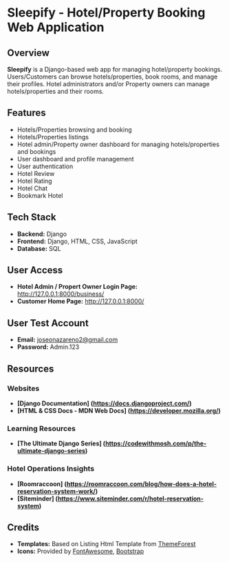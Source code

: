 # Sleepify - Hotel/Property Booking Web Application

## Overview

**Sleepify** is a Django-based web app for managing hotel/property bookings. Users/Customers can browse hotels/properties, book rooms, and manage their profiles. Hotel administrators and/or Property owners can manage hotels/properties and their rooms.

## Features

- Hotels/Properties browsing and booking
- Hotels/Properties listings
- Hotel admin/Property owner dashboard for managing hotels/properties and bookings
- User dashboard and profile management
- User authentication
- Hotel Review
- Hotel Rating
- Hotel Chat
- Bookmark Hotel

## Tech Stack

- **Backend:** Django
- **Frontend:** Django, HTML, CSS, JavaScript
- **Database:** SQL

## User Access

- **Hotel Admin / Propert Owner Login Page:** http://127.0.0.1:8000/business/
- **Customer Home Page:** http://127.0.0.1:8000/

## User Test Account

- **Email:** joseonazareno2@gmail.com
- **Password:** Admin.123

## Resources
### Websites
- **[Django Documentation] (https://docs.djangoproject.com/)** 
- **[HTML & CSS Docs - MDN Web Docs] (https://developer.mozilla.org/)**

### Learning Resources
- **[The Ultimate Django Series] (https://codewithmosh.com/p/the-ultimate-django-series)**
  
### Hotel Operations Insights
- **[Roomraccoon] (https://roomraccoon.com/blog/how-does-a-hotel-reservation-system-work/)**
- **[Siteminder] (https://www.siteminder.com/r/hotel-reservation-system)**

## Credits
- **Templates:** Based on Listing Html Template from [ThemeForest](https://themeforest.net/)
- **Icons:** Provided by [FontAwesome](https://fontawesome.com/), [Bootstrap](https://getbootstrap.com/)
